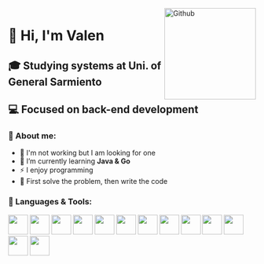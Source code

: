 <img width="186" align="right" alt="Github" src="https://media.npr.org/assets/img/2023/01/14/this-is-fine_sq-0bd6d8072e991dc4708be3668cd480ae7df18a11-s800-c85.jpg" />

# 👋 Hi, I'm Valen
## 🎓 Studying systems at Uni. of General Sarmiento
## 💻 Focused on back-end development 

### 👾 About me:  
- 💼 I'm not working but I am looking for one  
- 🌱 I’m currently learning **Java & Go**  
- ⚡ I enjoy programming
- 🤍 First solve the problem, then write the code  

<div aling="left">
<h3>🔨 Languages & Tools:</h3/
  <div>
  <img id="java" src="https://devicon-website.vercel.app/api/java/plain.svg" width="40" />
  <img id="go" src="https://devicon-website.vercel.app/api/go/plain.svg?color=%2300ACD7" width="40" />
  <img id="python" src="https://devicon-website.vercel.app/api/python/plain.svg" width="40" />
  <img id="nodejs" src="https://devicon-website.vercel.app/api/nodejs/plain.svg" width="40" />

  <img id="nestjs" src="https://devicon-website.vercel.app/api/nestjs/plain.svg" width="40" />
  
  <img id="postgresql" src="https://devicon-website.vercel.app/api/postgresql/plain.svg" width="40" />
  <img id="mongodb" src="https://devicon-website.vercel.app/api/mongodb/plain.svg" width="40" />

  <img id="docker" src="https://devicon-website.vercel.app/api/docker/plain.svg" width="40" />
  <img id="kubernetes" src="https://devicon-website.vercel.app/api/kubernetes/plain.svg" width="40"></img>
  
  <img id="aws" src="https://devicon-website.vercel.app/api/amazonwebservices/original.svg" width="40">
  
  <img id="git" src="https://devicon-website.vercel.app/api/git/plain.svg" width="40" />
  <img id="github" src="https://devicon-website.vercel.app/api/github/original.svg?color=%23767676" width="40" />
  
  <img id="ubuntu" src="https://devicon-website.vercel.app/api/linux/plain.svg?color=%23444444" width="40" />
  </div>
</div>

